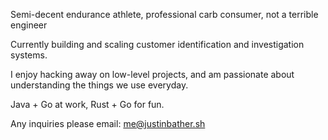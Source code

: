 Semi-decent endurance athlete, professional carb consumer, not a terrible engineer

Currently building and scaling customer identification and investigation systems.

I enjoy hacking away on low-level projects, and am passionate about understanding the things we use everyday. 

Java + Go at work, Rust + Go for fun.

Any inquiries please email: me@justinbather.sh
